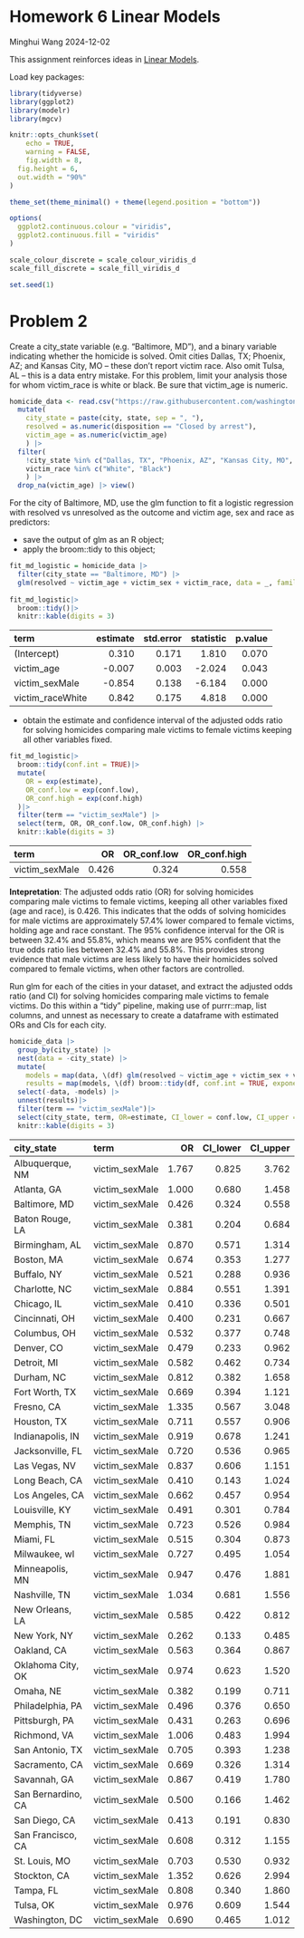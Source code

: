 Homework 6 Linear Models
================
Minghui Wang
2024-12-02

This assignment reinforces ideas in [Linear
Models](https://p8105.com/topic_linear_models.html).

Load key packages:

``` r
library(tidyverse)
library(ggplot2)
library(modelr)
library(mgcv)

knitr::opts_chunk$set(
    echo = TRUE,
    warning = FALSE,
    fig.width = 8, 
  fig.height = 6,
  out.width = "90%"
)

theme_set(theme_minimal() + theme(legend.position = "bottom"))

options(
  ggplot2.continuous.colour = "viridis",
  ggplot2.continuous.fill = "viridis"
)

scale_colour_discrete = scale_colour_viridis_d
scale_fill_discrete = scale_fill_viridis_d

set.seed(1)
```

# Problem 2

Create a city_state variable (e.g. “Baltimore, MD”), and a binary
variable indicating whether the homicide is solved. Omit cities Dallas,
TX; Phoenix, AZ; and Kansas City, MO – these don’t report victim race.
Also omit Tulsa, AL – this is a data entry mistake. For this problem,
limit your analysis those for whom victim_race is white or black. Be
sure that victim_age is numeric.

``` r
homicide_data <- read.csv("https://raw.githubusercontent.com/washingtonpost/data-homicides/refs/heads/master/homicide-data.csv")|>
  mutate(
    city_state = paste(city, state, sep = ", "),
    resolved = as.numeric(disposition == "Closed by arrest"),
    victim_age = as.numeric(victim_age)
    ) |> 
  filter(
    !city_state %in% c("Dallas, TX", "Phoenix, AZ", "Kansas City, MO", "Tulsa, AL") &
    victim_race %in% c("White", "Black") 
    ) |> 
  drop_na(victim_age) |> view()
```

For the city of Baltimore, MD, use the glm function to fit a logistic
regression with resolved vs unresolved as the outcome and victim age,
sex and race as predictors:

- save the output of glm as an R object;
- apply the broom::tidy to this object;

``` r
fit_md_logistic = homicide_data |>
  filter(city_state == "Baltimore, MD") |>
  glm(resolved ~ victim_age + victim_sex + victim_race, data = _, family = binomial()) 
  
fit_md_logistic|>
  broom::tidy()|> 
  knitr::kable(digits = 3)
```

| term             | estimate | std.error | statistic | p.value |
|:-----------------|---------:|----------:|----------:|--------:|
| (Intercept)      |    0.310 |     0.171 |     1.810 |   0.070 |
| victim_age       |   -0.007 |     0.003 |    -2.024 |   0.043 |
| victim_sexMale   |   -0.854 |     0.138 |    -6.184 |   0.000 |
| victim_raceWhite |    0.842 |     0.175 |     4.818 |   0.000 |

- obtain the estimate and confidence interval of the adjusted odds ratio
  for solving homicides comparing male victims to female victims keeping
  all other variables fixed.

``` r
fit_md_logistic|>
  broom::tidy(conf.int = TRUE)|> 
  mutate(
    OR = exp(estimate),           
    OR_conf.low = exp(conf.low), 
    OR_conf.high = exp(conf.high)
  )|>
  filter(term == "victim_sexMale") |>
  select(term, OR, OR_conf.low, OR_conf.high) |>
  knitr::kable(digits = 3)
```

| term           |    OR | OR_conf.low | OR_conf.high |
|:---------------|------:|------------:|-------------:|
| victim_sexMale | 0.426 |       0.324 |        0.558 |

**Intepretation**: The adjusted odds ratio (OR) for solving homicides
comparing male victims to female victims, keeping all other variables
fixed (age and race), is 0.426. This indicates that the odds of solving
homicides for male victims are approximately 57.4% lower compared to
female victims, holding age and race constant. The 95% confidence
interval for the OR is between 32.4% and 55.8%, which means we are 95%
confident that the true odds ratio lies between 32.4% and 55.8%. This
provides strong evidence that male victims are less likely to have their
homicides solved compared to female victims, when other factors are
controlled.

Run glm for each of the cities in your dataset, and extract the adjusted
odds ratio (and CI) for solving homicides comparing male victims to
female victims. Do this within a “tidy” pipeline, making use of
purrr::map, list columns, and unnest as necessary to create a dataframe
with estimated ORs and CIs for each city.

``` r
homicide_data |>
  group_by(city_state) |>
  nest(data = -city_state) |>
  mutate(
    models = map(data, \(df) glm(resolved ~ victim_age + victim_sex + victim_race, data = df, family = binomial()) ),
    results = map(models, \(df) broom::tidy(df, conf.int = TRUE, exponentiate = TRUE))) |> 
  select(-data, -models) |> 
  unnest(results)|>
  filter(term == "victim_sexMale")|>
  select(city_state, term, OR=estimate, CI_lower = conf.low, CI_upper = conf.high)|>
  knitr::kable(digits = 3)
```

| city_state         | term           |    OR | CI_lower | CI_upper |
|:-------------------|:---------------|------:|---------:|---------:|
| Albuquerque, NM    | victim_sexMale | 1.767 |    0.825 |    3.762 |
| Atlanta, GA        | victim_sexMale | 1.000 |    0.680 |    1.458 |
| Baltimore, MD      | victim_sexMale | 0.426 |    0.324 |    0.558 |
| Baton Rouge, LA    | victim_sexMale | 0.381 |    0.204 |    0.684 |
| Birmingham, AL     | victim_sexMale | 0.870 |    0.571 |    1.314 |
| Boston, MA         | victim_sexMale | 0.674 |    0.353 |    1.277 |
| Buffalo, NY        | victim_sexMale | 0.521 |    0.288 |    0.936 |
| Charlotte, NC      | victim_sexMale | 0.884 |    0.551 |    1.391 |
| Chicago, IL        | victim_sexMale | 0.410 |    0.336 |    0.501 |
| Cincinnati, OH     | victim_sexMale | 0.400 |    0.231 |    0.667 |
| Columbus, OH       | victim_sexMale | 0.532 |    0.377 |    0.748 |
| Denver, CO         | victim_sexMale | 0.479 |    0.233 |    0.962 |
| Detroit, MI        | victim_sexMale | 0.582 |    0.462 |    0.734 |
| Durham, NC         | victim_sexMale | 0.812 |    0.382 |    1.658 |
| Fort Worth, TX     | victim_sexMale | 0.669 |    0.394 |    1.121 |
| Fresno, CA         | victim_sexMale | 1.335 |    0.567 |    3.048 |
| Houston, TX        | victim_sexMale | 0.711 |    0.557 |    0.906 |
| Indianapolis, IN   | victim_sexMale | 0.919 |    0.678 |    1.241 |
| Jacksonville, FL   | victim_sexMale | 0.720 |    0.536 |    0.965 |
| Las Vegas, NV      | victim_sexMale | 0.837 |    0.606 |    1.151 |
| Long Beach, CA     | victim_sexMale | 0.410 |    0.143 |    1.024 |
| Los Angeles, CA    | victim_sexMale | 0.662 |    0.457 |    0.954 |
| Louisville, KY     | victim_sexMale | 0.491 |    0.301 |    0.784 |
| Memphis, TN        | victim_sexMale | 0.723 |    0.526 |    0.984 |
| Miami, FL          | victim_sexMale | 0.515 |    0.304 |    0.873 |
| Milwaukee, wI      | victim_sexMale | 0.727 |    0.495 |    1.054 |
| Minneapolis, MN    | victim_sexMale | 0.947 |    0.476 |    1.881 |
| Nashville, TN      | victim_sexMale | 1.034 |    0.681 |    1.556 |
| New Orleans, LA    | victim_sexMale | 0.585 |    0.422 |    0.812 |
| New York, NY       | victim_sexMale | 0.262 |    0.133 |    0.485 |
| Oakland, CA        | victim_sexMale | 0.563 |    0.364 |    0.867 |
| Oklahoma City, OK  | victim_sexMale | 0.974 |    0.623 |    1.520 |
| Omaha, NE          | victim_sexMale | 0.382 |    0.199 |    0.711 |
| Philadelphia, PA   | victim_sexMale | 0.496 |    0.376 |    0.650 |
| Pittsburgh, PA     | victim_sexMale | 0.431 |    0.263 |    0.696 |
| Richmond, VA       | victim_sexMale | 1.006 |    0.483 |    1.994 |
| San Antonio, TX    | victim_sexMale | 0.705 |    0.393 |    1.238 |
| Sacramento, CA     | victim_sexMale | 0.669 |    0.326 |    1.314 |
| Savannah, GA       | victim_sexMale | 0.867 |    0.419 |    1.780 |
| San Bernardino, CA | victim_sexMale | 0.500 |    0.166 |    1.462 |
| San Diego, CA      | victim_sexMale | 0.413 |    0.191 |    0.830 |
| San Francisco, CA  | victim_sexMale | 0.608 |    0.312 |    1.155 |
| St. Louis, MO      | victim_sexMale | 0.703 |    0.530 |    0.932 |
| Stockton, CA       | victim_sexMale | 1.352 |    0.626 |    2.994 |
| Tampa, FL          | victim_sexMale | 0.808 |    0.340 |    1.860 |
| Tulsa, OK          | victim_sexMale | 0.976 |    0.609 |    1.544 |
| Washington, DC     | victim_sexMale | 0.690 |    0.465 |    1.012 |
